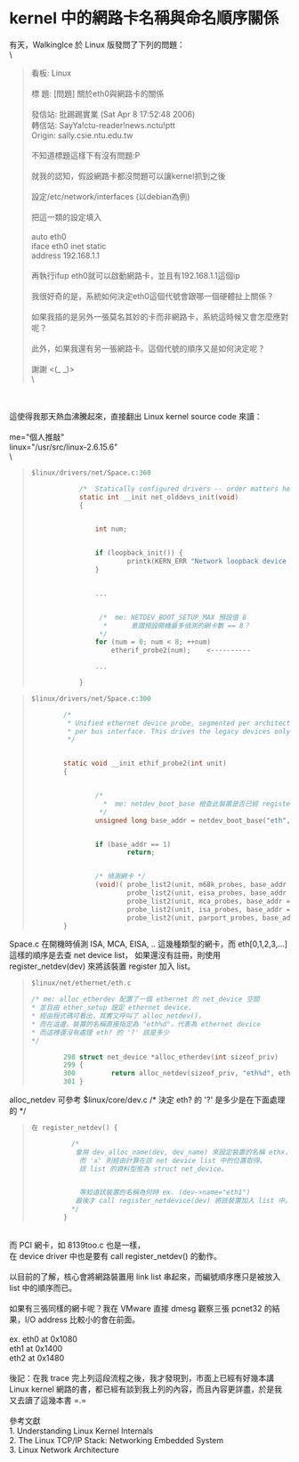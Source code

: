# kernel 中的網路卡名稱與命名順序關係

有天，WalkingIce 於 Linux 版發問了下列的問題：\
\


> 看板: Linux\
> \
> 標 題: \[問題] 關於eth0與網路卡的關係\
> \
> 發信站: 批踢踢實業 (Sat Apr 8 17:52:48 2006)\
> 轉信站: SayYa!ctu-reader!news.nctu!ptt\
> Origin: sally.csie.ntu.edu.tw\
> \
> 不知道標題這樣下有沒有問題:P\
> \
> 就我的認知，假設網路卡都沒問題可以讓kernel抓到之後\
> \
> 設定/etc/network/interfaces (以debian為例)\
> \
> 把這一類的設定填入\
> \
> auto eth0\
> iface eth0 inet static\
> address 192.168.1.1\
> \
> 再執行ifup eth0就可以啟動網路卡，並且有192.168.1.1這個ip\
> \
> 我很好奇的是，系統如何決定eth0這個代號會跟哪一個硬體扯上關係？\
> \
> 如果我插的是另外一張莫名其妙的卡而非網路卡，系統這時候又會怎麼應對呢？\
> \
> 此外，如果我還有另一張網路卡。這個代號的順序又是如何決定呢？\
> \
> 謝謝 <(\_ \_)>\
> \
>

\
\
這使得我那天熱血沸騰起來，直接翻出 Linux kernel source code 來讀：\
\
me="個人推敲"\
linux="/usr/src/linux-2.6.15.6"\
\


> ```c
> $linux/drivers/net/Space.c:360
>
>             /*  Statically configured drivers -- order matters here. */
>             static int __init net_olddevs_init(void)
>             {
>
>
>                 int num;
>
>
>                 if (loopback_init()) {
>                         printk(KERN_ERR "Network loopback device setup failed\n");
>                 }
>
>
>                 ...
>
>
>                  /*  me: NETDEV_BOOT_SETUP_MAX 預設值 8
>                   *      意謂預設開機最多偵測的網卡數 == 8？
>                  */
>                 for (num = 0; num < 8; ++num)
>                     etherif_probe2(num);    <----------
>
>                 ...
>
>             }
> ```

> ```c
> $linux/drivers/net/Space.c:300
>
>         /*
>          * Unified ethernet device probe, segmented per architecture and
>          * per bus interface. This drives the legacy devices only for now.
>          */
>
>
>         static void __init ethif_probe2(int unit)
>         {
>
>
>                 /*
>                   *  me: netdev_boot_base 檢查此裝置是否已經 register
>                  */
>                 unsigned long base_addr = netdev_boot_base("eth", unit);
>
>
>                 if (base_addr == 1)
>                         return;
>
>
>                 /* 偵測網卡 */
>                 (void)( probe_list2(unit, m68k_probes, base_addr == 0) &&
>                         probe_list2(unit, eisa_probes, base_addr == 0) &&
>                         probe_list2(unit, mca_probes, base_addr == 0) &&
>                         probe_list2(unit, isa_probes, base_addr == 0) &&
>                         probe_list2(unit, parport_probes, base_addr == 0));
>         }
> ```

Space.c 在開機時偵測 ISA, MCA, EISA, .. 這幾種類型的網卡，而 eth\[0,1,2,3,...] 這樣的順序是去查 net device list， 如果還沒有註冊，則使用 register\_netdev(dev) 來將該裝置 register 加入 list。

> ```c
> $linux/net/ethernet/eth.c
>
> /* me: alloc_etherdev 配置了一個 ethernet 的 net_device 空間
> * 並且由 ether_setup 設定 ethernet device.
> * 經由程式碼可看出，其實又呼叫了 alloc_netdev()，
> * 而在這邊，裝置的名稱直接指定為 "eth%d"，代表為 ethernet device
> * 而這裡還沒有處理 eth? 的 '?' 該是多少
> */
>
>         298 struct net_device *alloc_etherdev(int sizeof_priv)
>         299 {
>         300         return alloc_netdev(sizeof_priv, "eth%d", ether_setup);
>         301 }
> ```

alloc\_netdev 可參考 $linux/core/dev.c /\* 決定 eth? 的 '?' 是多少是在下面處理的 \*/

> ```c
> 在 register_netdev() {
>
>           /*
>            會用 dev_alloc_name(dev, dev_name) 來設定裝置的名稱 ethx，
>             而 'x' 則經由計算在該 net device list 中的位置取得。
>             該 list 的資料型態為 struct net_device。
>
>
>             等知道該裝置的名稱為何時 ex. (dev->name="eth1")
>            最後才 call register_netdevice(dev) 將該裝置加入 list 中。
>           */
>         }
> ```

\
而 PCI 網卡，如 8139too.c 也是一樣，\
在 device driver 中也是要有 call register\_netdev() 的動作。\
\
以目前的了解，核心會將網路裝置用 link list 串起來，而編號順序應只是被放入 list 中的順序而已。\
\
如果有三張同樣的網卡呢？我在 VMware 直接 dmesg 觀察三張 pcnet32 的結果，I/O address 比較小的會在前面。\
\
ex. eth0 at 0x1080\
eth1 at 0x1400\
eth2 at 0x1480\
\
後記：在我 trace 完上列這段流程之後，我才發現到，市面上已經有好幾本講 Linux kernel 網路的書，都已經有談到我上列的內容，而且內容更詳盡，於是我又去讀了這幾本書 =.=\
\
參考文獻\
1\. Understanding Linux Kernel Internals\
2\. The Linux TCP/IP Stack: Networking Embedded System\
3\. Linux Network Architecture
